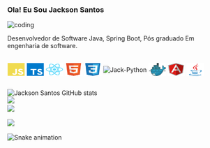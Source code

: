 ### Ola! Eu Sou Jackson Santos


![coding](https://user-images.githubusercontent.com/30289772/208741012-2b7d9c93-0a2d-4e3d-af2d-e10bf319bbfd.gif)<br>

Desenvolvedor de Software Java, Spring Boot, Pós graduado Em engenharia de software.



<div style="display: inline_block"><br>
  <img align="center" alt="Jack-Js" height="30" width="40" src="https://raw.githubusercontent.com/devicons/devicon/master/icons/javascript/javascript-plain.svg">
  <img align="center" alt="Jack-Ts" height="30" width="40" src="https://raw.githubusercontent.com/devicons/devicon/master/icons/typescript/typescript-plain.svg">
  <img align="center" alt="Jack-React" height="30" width="40" src="https://raw.githubusercontent.com/devicons/devicon/master/icons/react/react-original.svg">
  <img align="center" alt="Jack-HTML" height="30" width="40" src="https://raw.githubusercontent.com/devicons/devicon/master/icons/html5/html5-original.svg">
  <img align="center" alt="Jack-CSS" height="30" width="40" src="https://raw.githubusercontent.com/devicons/devicon/master/icons/css3/css3-original.svg">
  
  <img align="center" alt="Jack-Python" height="30" width="40" src="https://raw.githubusercontent.com/get-icon/geticon/master/icons/spring.svg">
  <img align="center" alt="Jack-Python" height="30" width="40" src="https://raw.githubusercontent.com/Thamyresarm/dio-formacao-JavaScript/main/DesafiosdeProjetos/Portifolio/data/imgs/docker.png">
<img align="center" alt="Jack-HTML" height="30" width="40" src="https://github.com/devicons/devicon/blob/master/icons/angularjs/angularjs-original.svg">
<img align="center" alt="Jack-HTML" height="30" width="40" src="https://github.com/devicons/devicon/blob/master/icons/java/java-original.svg">
</div>

  ##
  
  ![Jackson Santos GitHub stats](https://github-readme-stats.vercel.app/api?username=jacksuh&show_icons=true&theme=radical)
<br/>
![](https://github-readme-streak-stats.herokuapp.com/?user=Jezebel1990&theme=shades-of-purple&hide_border=false)<br/>
![](https://github-readme-stats.vercel.app/api/top-langs/?username=Jezebel1990&theme=shades-of-purple&hide_border=false&include_all_commits=true&count_private=true&layout=compact)


  <a href="https://www.linkedin.com/in/jackson-santos-45728957" target="_blank"><img src="https://img.shields.io/badge/-LinkedIn-%230077B5?style=for-the-badge&logo=linkedin&logoColor=white" target="_blank"></a> 
 
 
  ![Snake animation](https://github.com/jacksuh/jacksuh/blob/output/github-contribution-grid-snake.svg)
 
</div>
